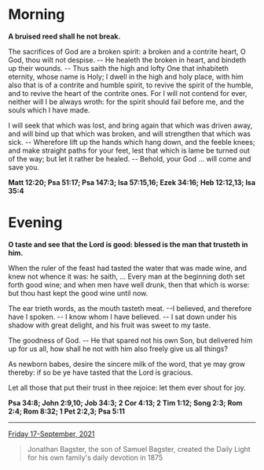 # Morning

**A bruised reed shall he not break.**
 
The sacrifices of God are a broken spirit: a broken and a contrite heart, O God, thou wilt not despise. -- He healeth the broken in heart, and bindeth up their wounds. -- Thus saith the high and lofty One that inhabiteth eternity, whose name is Holy; I dwell in the high and holy place, with him also that is of a contrite and humble spirit, to revive the spirit of the humble, and to revive the heart of the contrite ones. For I will not contend for ever, neither will I be always wroth: for the spirit should fail before me, and the souls which I have made.
 
I will seek that which was lost, and bring again that which was driven away, and will bind up that which was broken, and will strengthen that which was sick. -- Wherefore lift up the hands which hang down, and the feeble knees; and make straight paths for your feet, lest that which is lame be turned out of the way; but let it rather be healed. -- Behold, your God ... will come and save you.  

**Matt 12:20; Psa 51:17; Psa 147:3; Isa 57:15,16; Ezek 34:16; Heb 12:12,13; Isa 35:4**

# Evening

**O taste and see that the Lord is good: blessed is the man that trusteth in him.**
 
When the ruler of the feast had tasted the water that was made wine, and knew not whence it was: he saith, ... Every man at the beginning doth set forth good wine; and when men have well drunk, then that which is worse: but thou hast kept the good wine until now.
 
The ear trieth words, as the mouth tasteth meat. --I believed, and therefore have I spoken. -- I know whom I have believed. -- I sat down under his shadow with great delight, and his fruit was sweet to my taste.
 
The goodness of God. -- He that spared not his own Son, but delivered him up for us all, how shall he not with him also freely give us all things?
 
As newborn babes, desire the sincere milk of the word, that ye may grow thereby: if so be ye have tasted that the Lord is gracious.
 
Let all those that put their trust in thee rejoice: let them ever shout for joy.  

**Psa 34:8; John 2:9,10; Job 34:3; 2 Cor 4:13; 2 Tim 1:12; Song 2:3; Rom 2:4; Rom 8:32; 1 Pet 2:2,3; Psa 5:11**

---

[Friday 17-September, 2021](https://t.me/s/daily_light)

> Jonathan Bagster, the son of Samuel Bagster, created the Daily Light for his own family's daily devotion in 1875

